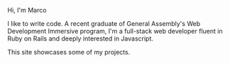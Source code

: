 Hi, I'm Marco

I like to write code. A recent graduate of General Assembly's Web Development Immersive program, I'm a full-stack web developer fluent in Ruby on Rails and deeply interested in Javascript.

This site showcases some of my projects.